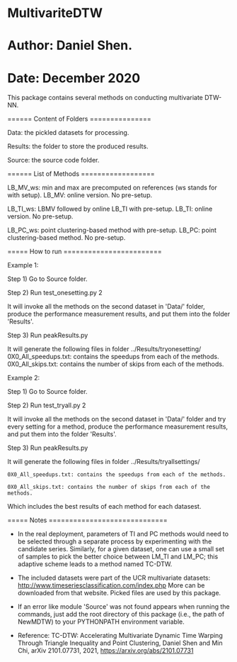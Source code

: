 # MultivariteDTW
# Author: Daniel Shen.
# Date: December 2020

This package contains several methods on conducting multivariate DTW-NN.

====== Content of Folders ===============

Data: the pickled datasets for processing.

Results: the folder to store the produced results.

Source: the source code folder.

====== List of Methods ==================

LB_MV_ws: min and max are precomputed on references (ws stands for with setup).
LB_MV: online version. No pre-setup.

LB_TI_ws: LBMV followed by online LB_TI with pre-setup.
LB_TI: online version. No pre-setup.

LB_PC_ws: point clustering-based method with pre-setup.
LB_PC: point clustering-based method. No pre-setup.

===== How to run ========================

Example 1:

Step 1) Go to Source folder.

Step 2) Run
    test_onesetting.py 2

It will invoke all the methods on the second dataset in 'Data/' folder,
     produce the performance measurement results, and put them into the folder 'Results'.

Step 3) Run
    peakResults.py

It will generate the following files in folder ../Results/tryonesetting/
    0X0_All_speedups.txt: contains the speedups from each of the methods.
    0X0_All_skips.txt: contains the number of skips from each of the methods.

Example 2:

Step 1) Go to Source folder.

Step 2) Run
    test_tryall.py 2

It will invoke all the methods on the second dataset in 'Data/' folder and try every setting for a method,
     produce the performance measurement results, and put them into the folder 'Results'.

Step 3) Run
    peakResults.py

It will generate the following files in folder ../Results/tryallsettings/

    0X0_All_speedups.txt: contains the speedups from each of the methods.
    
    0X0_All_skips.txt: contains the number of skips from each of the methods.
 
 Which includes the best results of each method for each datasest.

===== Notes =============================

* In the real deployment, parameters of TI and PC methods would need to be selected
  through a separate process by experimenting with the candidate series. Similarly, for a given dataset, one can use a small set of samples to pick the better choice between LM_TI and LM_PC; this adaptive scheme leads to a method named TC-DTW.


* The included datasets were part of the UCR multivariate datasets:
   http://www.timeseriesclassification.com/index.php
  More can be downloaded from that website. Picked files are used by this package.

* If an error like module 'Source' was not found appears when running the commands, just add
  the root directory of this package (i.e., the path of NewMDTW) to your PYTHONPATH environment
  variable.

* Reference: TC-DTW: Accelerating Multivariate Dynamic Time Warping Through Triangle Inequality and Point Clustering, Daniel Shen and  Min Chi, arXiv 2101.07731, 2021, https://arxiv.org/abs/2101.07731

